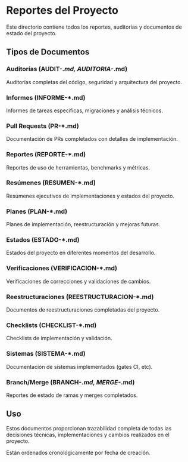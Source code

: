 # Reportes del Proyecto

Este directorio contiene todos los reportes, auditorías y documentos de estado del proyecto.

## Tipos de Documentos

### Auditorías (AUDIT-*.md, AUDITORIA-*.md)
Auditorías completas del código, seguridad y arquitectura del proyecto.

### Informes (INFORME-*.md)
Informes de tareas específicas, migraciones y análisis técnicos.

### Pull Requests (PR-*.md)
Documentación de PRs completados con detalles de implementación.

### Reportes (REPORTE-*.md)
Reportes de uso de herramientas, benchmarks y métricas.

### Resúmenes (RESUMEN-*.md)
Resúmenes ejecutivos de implementaciones y estados del proyecto.

### Planes (PLAN-*.md)
Planes de implementación, reestructuración y mejoras futuras.

### Estados (ESTADO-*.md)
Estados del proyecto en diferentes momentos del desarrollo.

### Verificaciones (VERIFICACION-*.md)
Verificaciones de correcciones y validaciones de cambios.

### Reestructuraciones (REESTRUCTURACION-*.md)
Documentos de reestructuraciones completadas del proyecto.

### Checklists (CHECKLIST-*.md)
Checklists de implementación y validación.

### Sistemas (SISTEMA-*.md)
Documentación de sistemas implementados (gates CI, etc).

### Branch/Merge (BRANCH-*.md, MERGE-*.md)
Reportes de estado de ramas y merges completados.

## Uso

Estos documentos proporcionan trazabilidad completa de todas las decisiones
técnicas, implementaciones y cambios realizados en el proyecto.

Están ordenados cronológicamente por fecha de creación.
